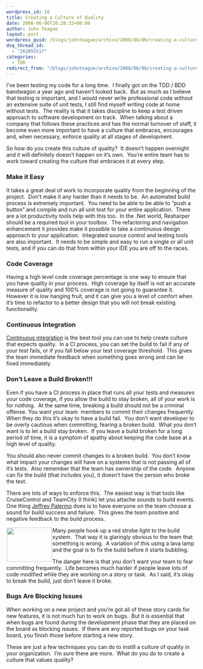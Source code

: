 ```yaml
---
wordpress_id: 10
title: Creating a Culture of Quality
date: 2008-06-06T20:28:33+00:00
author: John Teague
layout: post
wordpress_guid: /blogs/johnteague/archive/2008/06/06/creating-a-culture-of-quality.aspx
dsq_thread_id:
  - "262055517"
categories:
  - TDD
redirect_from: "/blogs/johnteague/archive/2008/06/06/creating-a-culture-of-quality.aspx/"
---
```

I&#8217;ve been testing my code for a long time.&nbsp; I finally got on the TDD / BDD bandwagon a year ago and haven&#8217;t looked back.&nbsp; But as much as I believe that testing is important, and I would never write professional code without an extensive suite of unit tests, I still find myself writing code at home without tests.&nbsp; The reality is that it takes discipline to keep a test driven approach to software development on track.&nbsp; When talking about a company that follows these practices and has the normal turnover of staff, it become even more important to have a culture that embraces, encourages and, when necessary, enforce quality at all stages of development.

So how do you create this culture of quality?&nbsp; It doesn&#8217;t happen overnight and it will definitely doesn&#8217;t happen on it&#8217;s own.&nbsp; You&#8217;re entire team has to work toward creating the culture that embraces it at every step.

### Make it Easy

It takes a great deal of work to incorporate quality from the beginning of the project.&nbsp; Don&#8217;t make it any harder than it needs to be.&nbsp; An automated build process is extremely important.&nbsp; You need to be able to be able to &#8220;push a button&#8221; and compile and run all unit test for your entire application.&nbsp; There are a lot productivity tools help with this too.&nbsp; In the .Net world, Resharper should be a required tool in your toolbox.&nbsp; The refactoring and navigation enhancement it provides make it possible to take a continuous design approach to your application.&nbsp; Integrated source control and testing tools are also important.&nbsp; It needs to be simple and easy to run a single or all unit tests, and if you can do that from within your IDE you are off to the races.

### Code Coverage

Having a high level code coverage percentage is one way to ensure that you have quality in your process.&nbsp; High coverage by itself is not an accurate measure of quality and 100% coverage is not going to guarantee it.&nbsp; However it is low hanging fruit, and it can give you a level of comfort when it&#8217;s time to refactor to a better design that you will not break existing functionality.

### Continuous Integration

[Continuous integration](http://en.wikipedia.org/wiki/Continuous_Integration) is the best tool you can use to help create culture that expects quality.&nbsp; In a CI process, you can set the build to fail if any of your test fails, or if you fall below your test coverage threshold.&nbsp; This gives the team immediate feedback when something goes wrong and can be fixed immediately.&nbsp; 

### Don&#8217;t Leave a Build Broken!!!

Even if you have a CI process in place that runs all your tests and measures your code coverage, if you allow the build to stay broken, all of your work is for nothing.&nbsp; At the same time, breaking a build should not be a criminal offense. You want your team&nbsp; members to commit their changes frequently.&nbsp; When they do this it&#8217;s okay to have a build fail.&nbsp; You don&#8217;t want developer to be overly cautious when committing, fearing a broken build.&nbsp; What you don&#8217;t want is to let a build stay broken.&nbsp; If you leave a build broken for a long period of time, it is a symptom of apathy about keeping the code base at a&nbsp; high level of quality.&nbsp; 

You should also never commit changes to a broken build.&nbsp; You don&#8217;t know what impact your changes will have on a systems that is not passing all of it&#8217;s tests.&nbsp; Also remember that the team has ownership of the code.&nbsp; Anyone can fix the build (that includes you), it doesn&#8217;t have the person who broke the test.

There are lots of ways to enforce this.&nbsp; The easiest way is that tools like CruiseControl and TeamCity (I think) let you attache sounds to build events.&nbsp; One thing [Jeffrey Palermo](http://codebetter.com/blogs/jeffrey.palermo/Default.aspx) does is to have everyone on the team choose a sound for build success and failure.&nbsp; This gives the team positive and negative feedback to the build process.

<img style="margin: 1px" height="90" src="http://tbn0.google.com/images?q=tbn:CXBmAiO9pz3q8M:http://www.electronics123.net/amazon/pictures/haa40r.jpg" width="120" align="left" />

Many people hook up a red strobe light to the build system.&nbsp; That way it is glaringly obvious to the team that something is wrong.&nbsp; A variation of this using a lava lamp and the goal is to fix the build before it starts bubbling.&nbsp; 

The danger here is that you don&#8217;t want your team to fear committing frequently.&nbsp; Life becomes much harder if people leave lots of code modified while they are working on a story or task.&nbsp; As I said, it&#8217;s okay to break the build, just don&#8217;t leave it broke.

### Bugs Are Blocking Issues

When working on a new project and you&#8217;re got all of these story cards for new features, it is not much fun to work on bugs.&nbsp; But it is essential that when bugs are found during the development phase that they are placed on the board as blocking issues.&nbsp; If there are any reported bugs on your task board, you finish those before starting a new story.

These are just a few techniques you can do to instill a culture of quality in your organization.&nbsp; I&#8217;m sure there are more.&nbsp; What do you do to create a culture that values quality?